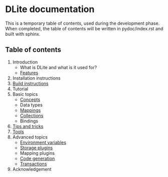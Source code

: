 DLite documentation
===================

This is a temporary table of contents, used during the development phase.
When completed, the table of contents will be written in pydoc/index.rst
and built with sphinx.

Table of contents
-----------------

1. Introduction
    * What is DLite and what is it used for?
    * [Features](features.md)
2. Installation instructions
3. [Build instructions](build_with_vs.md)
4. Tutorial
5. Basic topics
    * [Concepts](concepts.md)
    * Data types
    * [Mappings](mappings.md)
    * [Collections](collections.md)
    * Bindings
6. [Tips and tricks](tips_and_tricks.md)
7. [Tools](tools.md)
8. Advanced topics
    * [Environment variables](environment_variables.md)
    * [Storage plugins](storage_plugins.md)
    * Mapping plugins
    * [Code generation](code_generation.md)
    * [Transactions](transactions.md)
9. Acknowledgement